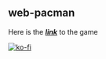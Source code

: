 ## web-pacman
Here is the *__[link](https://nicerwritter27.github.io/web-pacman/)__* to the game

[![ko-fi](https://ko-fi.com/img/githubbutton_sm.svg)](https://ko-fi.com/U7U474RHW)
